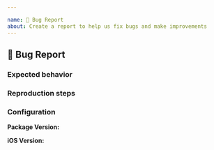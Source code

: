 ```yaml
---

name: 🐛 Bug Report
about: Create a report to help us fix bugs and make improvements
---
```


## 🐛 Bug Report

<!--- Summary description of the bug --->

### Expected behavior

### Reproduction steps

### Configuration
<!-- Describe your configuration. Is BTProgressHUD pulled in directly or perhaps through a 3rd party package like ACR.UserDialogs? -->

**Package Version:** <!-- for example 1.3.3 -->

**iOS Version:** <!-- which iOS versions are affected? -->
